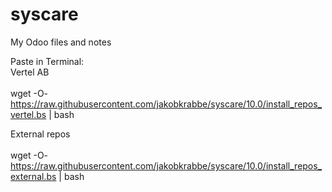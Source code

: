 # syscare
My Odoo files and notes

Paste in Terminal:<br>
Vertel AB<br>
<br>
wget -O- https://raw.githubusercontent.com/jakobkrabbe/syscare/10.0/install_repos_vertel.bs | bash

External repos<br>
<br>
wget -O- https://raw.githubusercontent.com/jakobkrabbe/syscare/10.0/install_repos_external.bs | bash
